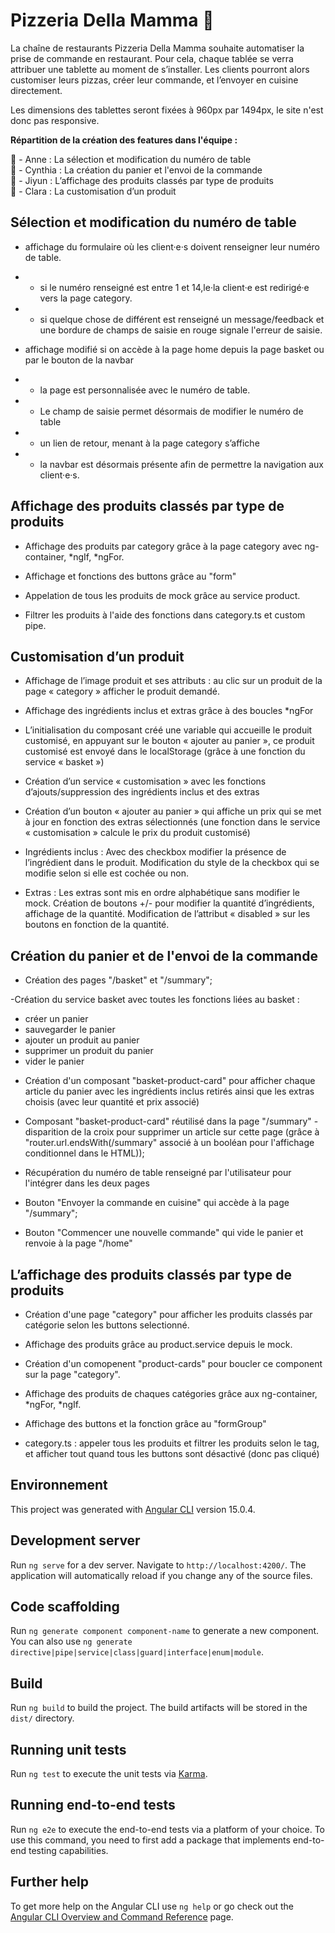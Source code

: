 # Pizzeria Della Mamma 🍕

La chaîne de restaurants Pizzeria Della Mamma souhaite automatiser la prise de commande en restaurant. Pour cela, chaque tablée se verra attribuer une tablette au moment de s’installer. Les clients pourront alors customiser leurs pizzas, créer leur commande, et l’envoyer en cuisine directement.

Les dimensions des tablettes seront fixées à 960px par 1494px, le site n'est donc pas responsive.

**Répartition de la création des features dans l'équipe :**

🍕 - Anne : La sélection et modification du numéro de table  
🍕 - Cynthia : La création du panier et l'envoi de la commande  
🍕 - Jiyun : L’affichage des produits classés par type de produits  
🍕 - Clara : La customisation d’un produit  

## Sélection et modification du numéro de table

- affichage du formulaire où les client·e·s doivent renseigner leur numéro de table.
- - si le numéro renseigné est entre 1 et 14,le·la client·e est redirigé·e vers la page category. 
- - si quelque chose de différent est renseigné un message/feedback et une bordure de champs de saisie en rouge signale l'erreur de saisie.

- affichage modifié si on accède à la page home depuis la page basket ou par le bouton de la navbar
- - la page est personnalisée avec le numéro de table. 
- - Le champ de saisie permet désormais de modifier le numéro de table 
- - un lien de retour, menant à la page category s’affiche 
- - la navbar est désormais présente afin de permettre la navigation aux client·e·s.

## Affichage des produits classés par type de produits

- Affichage des produits par category grâce à la page category avec ng-container, *ngIf, *ngFor.

- Affichage et fonctions des buttons grâce au "form"

- Appelation de tous les produits de mock grâce au service product.

- Filtrer les produits à l'aide des fonctions dans category.ts et custom pipe.


## Customisation d’un produit

- Affichage de l’image produit et ses attributs : au clic sur un produit de la page « category » afficher le produit demandé.

- Affichage des ingrédients inclus et extras grâce à des boucles *ngFor

- L’initialisation du composant créé une variable qui accueille le produit customisé, en appuyant sur le bouton « ajouter au panier », ce produit customisé est envoyé dans le localStorage (grâce à une fonction du service « basket »)

- Création d’un service « customisation » avec les fonctions d’ajouts/suppression des ingrédients inclus et des extras 

- Création d’un bouton « ajouter au panier » qui affiche un prix qui se met à jour en fonction des extras sélectionnés (une fonction dans le service « customisation » calcule le prix du produit customisé)

- Ingrédients inclus : Avec des checkbox modifier la présence de l’ingrédient dans le produit. Modification du style de la checkbox qui se modifie selon si elle est cochée ou non.

- Extras : Les extras sont mis en ordre alphabétique sans modifier le mock. Création de boutons +/- pour modifier la quantité d’ingrédients, affichage de la quantité. Modification de l’attribut « disabled » sur les boutons en fonction de la quantité.

## Création du panier et de l'envoi de la commande

- Création des pages "/basket" et "/summary";

-Création du service basket avec toutes les fonctions liées au basket :
 * créer un panier
 * sauvegarder le panier
 * ajouter un produit au panier
 * supprimer un produit du panier
 * vider le panier

- Création d'un composant "basket-product-card" pour afficher chaque article du panier avec les ingrédients inclus retirés ainsi que les extras choisis (avec leur quantité et prix associé)

- Composant "basket-product-card" réutilisé dans la page "/summary" - disparition de la croix pour supprimer un article sur cette page (grâce à  "router.url.endsWith(/summary" associé à un booléan pour l'affichage conditionnel dans le HTML));

- Récupération du numéro de table renseigné par l'utilisateur pour l'intégrer dans les deux pages

- Bouton "Envoyer la commande en cuisine" qui accède à la page "/summary";

- Bouton "Commencer une nouvelle commande" qui vide le panier et renvoie à la page "/home"


## L’affichage des produits classés par type de produits

- Création d'une page "category" pour afficher les produits classés par catégorie selon les buttons selectionné.

- Affichage des produits grâce au product.service depuis le mock.

- Création d'un comopenent "product-cards" pour boucler ce component sur la page "category".

- Affichage des produits de chaques catégories grâce aux ng-container, *ngFor, *ngIf.

- Affichage des buttons et la fonction grâce au "formGroup" 

- category.ts : appeler tous les produits et filtrer les produits selon le tag, et afficher tout quand tous les buttons sont désactivé (donc pas cliqué)


## Environnement
This project was generated with [Angular CLI](https://github.com/angular/angular-cli) version 15.0.4.

## Development server

Run `ng serve` for a dev server. Navigate to `http://localhost:4200/`. The application will automatically reload if you change any of the source files.

## Code scaffolding

Run `ng generate component component-name` to generate a new component. You can also use `ng generate directive|pipe|service|class|guard|interface|enum|module`.

## Build

Run `ng build` to build the project. The build artifacts will be stored in the `dist/` directory.

## Running unit tests

Run `ng test` to execute the unit tests via [Karma](https://karma-runner.github.io).

## Running end-to-end tests

Run `ng e2e` to execute the end-to-end tests via a platform of your choice. To use this command, you need to first add a package that implements end-to-end testing capabilities.

## Further help

To get more help on the Angular CLI use `ng help` or go check out the [Angular CLI Overview and Command Reference](https://angular.io/cli) page.
